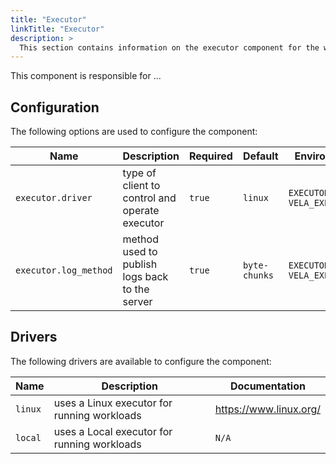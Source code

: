 ```yaml
---
title: "Executor"
linkTitle: "Executor"
description: >
  This section contains information on the executor component for the worker.
---
```


This component is responsible for ...

## Configuration

The following options are used to configure the component:

| Name                  | Description                                       | Required | Default       | Environment Variables                               |
| --------------------- | ------------------------------------------------- | -------- | ------------- | --------------------------------------------------- |
| `executor.driver`     | type of client to control and operate executor    | `true`   | `linux`       | `EXECUTOR_DRIVER`<br>`VELA_EXECUTOR_DRIVER`         |
| `executor.log_method` | method used to publish logs back to the server    | `true`   | `byte-chunks` | `EXECUTOR_LOG_METHOD`<br>`VELA_EXECUTOR_LOG_METHOD` |

## Drivers

The following drivers are available to configure the component:

| Name    | Description                                 | Documentation          |
| ------- | ------------------------------------------- | ---------------------- |
| `linux` | uses a Linux executor for running workloads | https://www.linux.org/ |
| `local` | uses a Local executor for running workloads | `N/A`                  |